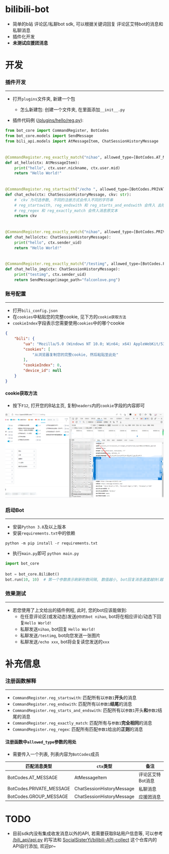 # bilibili-bot
- 简单的b站 评论区/私聊bot sdk, 可以根据关键词回复 评论区艾特bot的消息和私聊消息
- 插件化开发
- **未测试应援团消息**



# 开发

### 插件开发

------


- 打开`plugins`文件夹, 新建一个包
  - 怎么新建包: 创建一个文件夹, 在里面添加`__init__.py`

- 插件代码例 ([/plugins/hello/reg.py](/plugins/hello/reg.py)):

```python
from bot_core import CommandRegister, BotCodes
from bot_core.models import SendMessage
from bili_api.models import AtMessageItem, ChatSessionHistoryMessage


@CommandRegister.reg_exactly_match("nihao", allowed_type=[BotCodes.AT_MESSAGE])
def at_hello(ctx: AtMessageItem):
    print("hello", ctx.user.nickname, ctx.user.mid)
    return "Hello World!"


@CommandRegister.reg_startswith("/echo ", allowed_type=[BotCodes.PRIVATE_MESSAGE])
def chat_echo(ctx: ChatSessionHistoryMessage, ckv: str):
    # `ckv`为可选参数, 不同的注册方式会传入不同的字符串
    # reg_startswith, reg_endswith 和 reg_starts_and_endswith 会传入 去除指令部分后 的消息文本
    # reg_regex 和 reg_exactly_match 会传入消息原文本
    return ckv


@CommandRegister.reg_exactly_match("nihao", allowed_type=[BotCodes.PRIVATE_MESSAGE, BotCodes.GROUP_MESSAGE])
def chat_hello(ctx: ChatSessionHistoryMessage):
    print("hello", ctx.sender_uid)
    return "Hello World!"


@CommandRegister.reg_exactly_match("/testimg", allowed_type=[BotCodes.PRIVATE_MESSAGE, BotCodes.GROUP_MESSAGE])
def chat_hello_img(ctx: ChatSessionHistoryMessage):
    print("testimg", ctx.sender_uid)
    return SendMessage(image_path="falconlove.png")

```



### 账号配置

----

- 打开`bili_config.json`
- 在`cookies`中粘贴您的完整cookie, 见下方的`cookie获取方法`
- `cookieIndex`字段表示您需要使用`cookies`中的哪个cookie

```json
{
    "bili": {
        "ua": "Mozilla/5.0 (Windows NT 10.0; Win64; x64) AppleWebKit/537.36 (KHTML, like Gecko) Chrome/103.0.5060.114 Safari/537.36 Edg/103.0.1264.62",
        "cookies": [
            "从浏览器复制您的完整cookie, 然后粘贴至此处"
        ],
        "cookieIndex": 0,
        "device_id": null
    }
}
```

#### cookie获取方法

- 按下`F12`, 打开您的B站主页, 复制`headers`内的`cookie`字段的内容即可 

<img src="https://raw.githubusercontent.com/chinosk114514/bilibili-bot/main/image/get_cookie.png" alt="cookie获取方法" style="zoom: 50%;" />



### 启动Bot

----

- 安装`Python 3.8`及以上版本
- 安装`requirements.txt`中的依赖

```shell
python -m pip install -r requirements.txt
```

- 执行`main.py`即可 `python main.py`

```python
import bot_core

bot = bot_core.BiliBot()
bot.run(10, 10)  # 第一个参数表示刷新秒数间隔, 数值越小, bot回复消息速度越快(越容易寄), 第二个参数为刷新秒数随机偏移值
```



### 效果测试

----

- 若您使用了上文给出的插件例程, 此时, 您的bot应该能做到:
  - 在任意评论区(或发动态)发送`@你的bot nihao`, bot将在相应评论/动态下回复`Hello World!`
  - 私聊发送`nihao`, bot回复 `Hello World!`
  - 私聊发送`/testimg`, bot向您发送一张图片
  - 私聊发送`/echo xxx`, bot将会复读您发送的`xxx`



# 补充信息

### 注册函数解释

----

- `CommandRegister.reg_startswith`: 匹配所有以`参数1`**开头**的消息
- `CommandRegister.reg_endswith`: 匹配所有以`参数1`**结尾**的消息
- `CommandRegister.reg_starts_and_endswith`: 匹配所有以`参数1`开头**和**`参数2`结尾的消息
- `CommandRegister.reg_exactly_match`: 匹配所有与`参数1`**完全相同**的消息
- `CommandRegister.reg_regex`: 匹配所有匹配`参数1`给出的**正则**的消息

#### 注册函数中`allowed_type`参数的用处

- 需要传入一个列表, 列表内容为`BotCodes`成员

| 匹配消息类型             | `ctx`类型                 | 备注              |
| ------------------------ | ------------------------- | ----------------- |
| BotCodes.AT_MESSAGE      | AtMessageItem             | 评论区艾特Bot消息 |
| BotCodes.PRIVATE_MESSAGE | ChatSessionHistoryMessage | 私聊消息          |
| BotCodes.GROUP_MESSAGE   | ChatSessionHistoryMessage | 应援团消息        |



# TODO

 - 目前sdk内没有集成收发消息以外的API, 若需要获取B站用户信息等, 可以参考 [/bili_api/api.py](/bili_api/api.py) 的写法和 [SocialSisterYi/bilibili-API-collect](https://github.com/SocialSisterYi/bilibili-API-collect) 这个仓库内的API自行添加, 欢迎pr~

